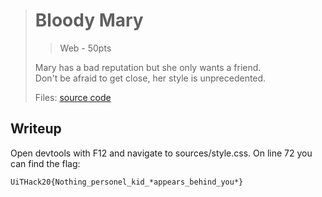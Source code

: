 > # Bloody Mary
> > Web - 50pts
> 
> Mary has a bad reputation but she only wants a friend. \
> Don't be afraid to get close, her style is unprecedented.
> 
> Files: 
> [source code](./src/)

## Writeup

Open devtools with F12 and navigate to sources/style.css. On line 72 you can find the flag:
``` 
UiTHack20{Nothing_personel_kid_*appears_behind_you*}
```
